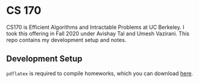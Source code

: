 # CS 170

CS170 is Efficient Algorithms and Intractable Problems at UC Berkeley. I took this offering in Fall 2020 under Avishay Tal and Umesh Vazirani. This repo contains my development setup and notes.

## Development Setup

`pdflatex` is required to compile homeworks, which you can download [here](https://www.latex-project.org/get/).
